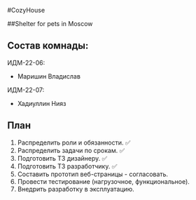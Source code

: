 #CozyHouse

##Shelter for pets in Moscow


## Состав комнады:
ИДМ-22-06:
* Маришин Владислав

ИДМ-22-07:
* Хадиуллин Нияз

## План

1.  Распределить роли и обязанности. ✅
2.  Распределить задачи по срокам. ✅
3.  Подготовить ТЗ дизайнеру. ✅
4.  Подготовить ТЗ разработчику. ✅
5.  Составить прототип веб-страницы - согласовать.
6.  Провести тестирование (нагрузочное, функциональное).
7.  Внедрить разработку в эксплуатацию.
